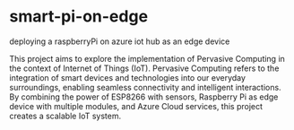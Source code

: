 # smart-pi-on-edge
deploying a raspberryPi on azure iot hub as an edge device

This project aims to explore the implementation of Pervasive Computing in the context of Internet of Things (IoT). Pervasive Computing refers to the integration of smart devices and technologies into our everyday surroundings, enabling seamless connectivity and intelligent interactions. By combining the power of ESP8266 with sensors, Raspberry Pi as edge device with multiple modules, and Azure Cloud services, this project creates a scalable IoT system.
